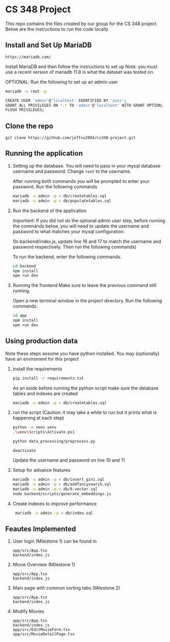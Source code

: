 # CS 348 Project

This repo contains the files created by our group for the 
CS 348 project. Below are the instructions to run the code locally

## Install and Set Up MariaDB
```
https://mariadb.com/
```
Install MariaDB and then follow the instructions to set up
Note: you must use a recent version of mariadb 11.8 is what the dataset was tested on.

OPTIONAL: Run the following to set up an admin user
```bash
mariadb -u root -p
```

```bash
CREATE USER 'admin'@'localhost' IDENTIFIED BY 'pass';
GRANT ALL PRIVILEGES ON *.* TO 'admin'@'localhost' WITH GRANT OPTION;
FLUSH PRIVILEGES;
```

## Clone the repo

```
git clone https://github.com/jeffxu2004/cs348-project.git
```


## Running the application

1. Setting up the database.
    You will need to pass in your mysql database username and password.
    Change `root` to the username.


    After running both commands you will be prompted to enter your password.
    Run the following commands

    ```bash
    mariadb -u admin -p < db/createtables.sql
    mariadb -u admin -p < db/populatetables.sql
    ```

2. Run the backend of the application

    *Important*: If you did not do the optional admin user step, before running the commands below, you will need to 
    update the username and password to what matches your mysql configuration. 

    (In backend/index.js, update line 16 and 17 to match the username and password respectively.
    Then run the following commands)

   To run the backend, enter the following commands.

    ```bash
    cd backend
    npm install
    npm run dev
    ```

4. Running the frontend
    Make sure to leave the previous command still running.

    Open a new terminal window in the project directory.
    Run the following commands.

    ```bash
    cd app
    npm install
    npm run dev
    ```

## Using production data

Note these steps assume you have python installed. You may (optionally) have an enviroment for this project
1. install the requirements
    ```bash
    pip install -r requirements.txt
    ```
    As an aside before running the python script make sure the database tables and indexes are created
    ```bash
    mariadb -u admin -p < db/createtables.sql
    ```

2. run the script (Caution: it may take a while to run but it prints what is happening at each step)
    ```bash
    python -m venv venv
    .\venv\Scripts\Activate.ps1
    ```
    ```bash
    python data_processing/preprocess.py
    ```
    ```
    deactivate
    ```
    Update the username and password on line 10 and 11
3. Setup for advance features
    ```bash
    mariadb -u admin -p < db/insert_gini.sql
    mariadb -u admin -p < db/addfancysearch.sql
    mariadb -u admin -p < db/9.vector.sql
    node backend/scripts/generate_embeddings.js
    ```
4. Create indexes to improve performance
   ```bash
    mariadb -u admin -p < db/index.sql
   ```

## Feautes Implemented


1. User login (Milestone 1)
    can be found in
    ```
    app/src/App.tsx
    backend/index.js
    ```
2. Movie Overview (Milestone 1)
    ```
    app/src/App.tsx
    backend/index.js
    ```
3. Main page with common sorting tabs (Milestone 2)
    ```
    app/src/App.tsx
    backend/index.js
    ```
4. Modify Movies
    ```
    app/src/App.tsx
    backend/index.js
    app/src/EditMovieForm.tsx
    app/src/MovieDetailPage.tsx
    ```
